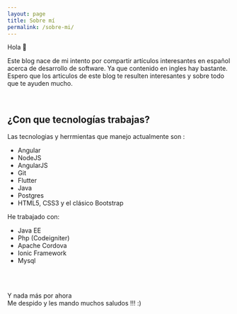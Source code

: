 ```yaml
---
layout: page
title: Sobre mí
permalink: /sobre-mi/
---
```


<!--<link rel="stylesheet" type="text/css" href="/css/materialize.min.css">-->


Hola 🙂

Este blog nace de mi intento por compartir artículos interesantes en español acerca de desarrollo de software. Ya que contenido en ingles hay bastante. Espero que los articulos de este blog te resulten interesantes y sobre todo que te ayuden mucho.

<br>

## ¿Con que tecnologías trabajas?

<p>Las tecnologias y herrmientas que manejo actualmente son :</p>

-   Angular
-   NodeJS
-   AngularJS   
-   Git
-   Flutter
-   Java
-   Postgres
-   HTML5, CSS3 y el clásico Bootstrap

He trabajado con:
-   Java EE
-   Php (Codeigniter)
-   Apache Cordova
-   Ionic Framework
-   Mysql


<br>
<br>

Y nada más por ahora <br>
Me despido y les mando muchos saludos !!! :)
